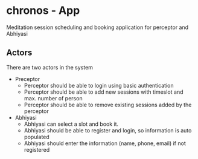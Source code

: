 # chronos - App

Meditation session scheduling and booking application for perceptor and Abhiyasi

## Actors

There are two actors in the system

- Preceptor
  - Perceptor should be able to login using basic authentication
  - Perceptor should be able to add new sessions with timeslot and max. number of person
  - Perceptor should be able to remove existing sessions added by the perceptor
- Abhiyasi
  - Abhiyasi can select a slot and book it.
  - Abhiyasi should be able to register and login, so information is auto populated
  - Abhiyasi should enter the information (name, phone, email) if not registered
